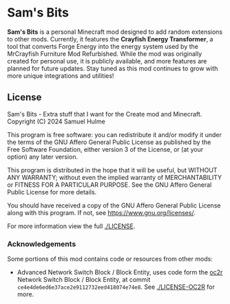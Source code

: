# Sam's Bits

**Sam's Bits** is a personal Minecraft mod designed to add random extensions to other mods. Currently, it features the **Crayfish Energy Transformer**, a tool that converts Forge Energy into the energy system used by the MrCrayfish Furniture Mod Refurbished. While the mod was originally created for personal use, it is publicly available, and more features are planned for future updates. Stay tuned as this mod continues to grow with more unique integrations and utilities!

## License

Sam's Bits - Extra stuff that I want for the Create mod and Minecraft.
Copyright (C) 2024  Samuel Hulme

This program is free software: you can redistribute it and/or modify
it under the terms of the GNU Affero General Public License as published
by the Free Software Foundation, either version 3 of the License, or
(at your option) any later version.

This program is distributed in the hope that it will be useful,
but WITHOUT ANY WARRANTY; without even the implied warranty of
MERCHANTABILITY or FITNESS FOR A PARTICULAR PURPOSE.  See the
GNU Affero General Public License for more details.

You should have received a copy of the GNU Affero General Public License
along with this program.  If not, see <https://www.gnu.org/licenses/>.

For more information view the full [./LICENSE](./LICENSE).

### Acknowledgements

Some portions of this mod contains code or resources from other mods:

- Advanced Network Switch Block / Block Entity, uses code form the [oc2r](https://github.com/North-Western-Development/oc2r) Network Switch Block / Block Entity, at commit `ce4e4de6ed6e37ace2e9112732eed418074e74e8`. See [./LICENSE-OC2R](./LICENSE-OC2R) for more.
